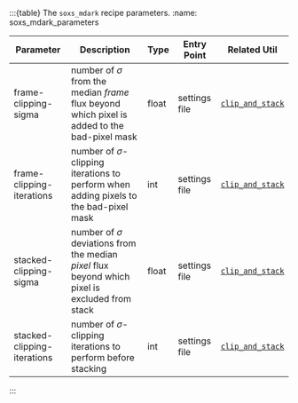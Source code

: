 

:::{table} The `soxs_mdark` recipe parameters.
:name: soxs_mdark_parameters

| Parameter                   | Description                                                  | Type  | Entry Point   | Related Util                                   |
| --------------------------- | ------------------------------------------------------------ | ----- | ------------- | ---------------------------------------------- |
| frame-clipping-sigma        | number of $\sigma$ from the median *frame* flux beyond which pixel is added to the bad-pixel mask | float | settings file | [`clip_and_stack`](../utils/clip_and_stack.md) |
| frame-clipping-iterations   | number of $\sigma$-clipping iterations to perform when adding pixels to the bad-pixel mask | int   | settings file | [`clip_and_stack`](../utils/clip_and_stack.md) |
| stacked-clipping-sigma      | number of $\sigma$ deviations from the median *pixel* flux beyond which pixel is excluded from stack | float | settings file | [`clip_and_stack`](../utils/clip_and_stack.md) |
| stacked-clipping-iterations | number of $\sigma$-clipping iterations to perform before stacking   | int   | settings file | [`clip_and_stack`](../utils/clip_and_stack.md) |

:::


